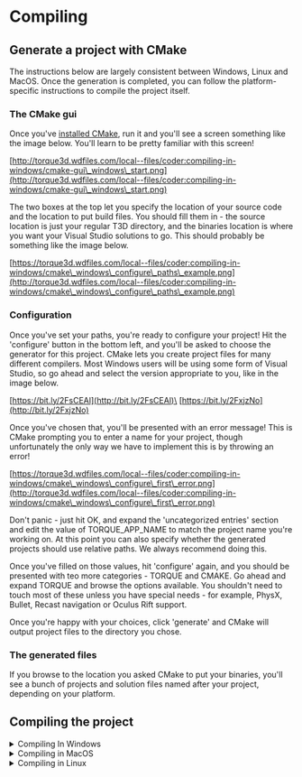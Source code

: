 # Compiling

## Generate a project with CMake

The instructions below are largely consistent between Windows, Linux and MacOS. Once the generation is completed, you can follow the platform-specific instructions to compile the project itself.

### The CMake gui <a href="#toc1" id="toc1"></a>

Once you've [installed CMake](http://www.cmake.org/download), run it and you'll see a screen something like the image below. You'll learn to be pretty familiar with this screen!

[http://torque3d.wdfiles.com/local--files/coder:compiling-in-windows/cmake-gui\_windows\_start.png](http://torque3d.wdfiles.com/local--files/coder:compiling-in-windows/cmake-gui\_windows\_start.png)

The two boxes at the top let you specify the location of your source code and the location to put build files. You should fill them in - the source location is just your regular T3D directory, and the binaries location is where you want your Visual Studio solutions to go. This should probably be something like the image below.

[https://torque3d.wdfiles.com/local--files/coder:compiling-in-windows/cmake\_windows\_configure\_paths\_example.png](http://torque3d.wdfiles.com/local--files/coder:compiling-in-windows/cmake\_windows\_configure\_paths\_example.png)

### Configuration <a href="#toc2" id="toc2"></a>

Once you've set your paths, you're ready to configure your project! Hit the 'configure' button in the bottom left, and you'll be asked to choose the generator for this project. CMake lets you create project files for many different compilers. Most Windows users will be using some form of Visual Studio, so go ahead and select the version appropriate to you, like in the image below.

[https://bit.ly/2FsCEAl](http://bit.ly/2FsCEAl)\
[https://bit.ly/2FxjzNo](http://bit.ly/2FxjzNo)

Once you've chosen that, you'll be presented with an error message! This is CMake prompting you to enter a name for your project, though unfortunately the only way we have to implement this is by throwing an error!

[https://torque3d.wdfiles.com/local--files/coder:compiling-in-windows/cmake\_windows\_configure\_first\_error.png](http://torque3d.wdfiles.com/local--files/coder:compiling-in-windows/cmake\_windows\_configure\_first\_error.png)

Don't panic - just hit OK, and expand the 'uncategorized entries' section and edit the value of TORQUE\_APP\_NAME to match the project name you're working on. At this point you can also specify whether the generated projects should use relative paths. We always recommend doing this.

Once you've filled on those values, hit 'configure' again, and you should be presented with teo more categories - TORQUE and CMAKE. Go ahead and expand TORQUE and browse the options available. You shouldn't need to touch most of these unless you have special needs - for example, PhysX, Bullet, Recast navigation or Oculus Rift support.

Once you're happy with your choices, click 'generate' and CMake will output project files to the directory you chose.

### The generated files <a href="#toc3" id="toc3"></a>

If you browse to the location you asked CMake to put your binaries, you'll see a bunch of projects and solution files named after your project, depending on your platform.

&#x20;

## Compiling the project

<details>

<summary>Compiling In Windows</summary>

## Generate a project with CMake <a href="#toc0" id="toc0"></a>

### The CMake gui <a href="#toc1" id="toc1"></a>

Once you've [installed CMake](http://www.cmake.org/download), run it and you'll see a screen something like the image below. You'll learn to be pretty familiar with this screen!

\+ Show image

The two boxes at the top let you specify the location of your source code and the location to put build files. You should fill them in - the source location is just your regular T3D directory, and the binaries location is where you want your Visual Studio solutions to go. This should probably be something like the image below.

\+ Show image

### Configuration <a href="#toc2" id="toc2"></a>

Once you've set your paths, you're ready to configure your project! Hit the 'configure' button in the bottom left, and you'll be asked to choose the generator for this project. CMake lets you create project files for many different compilers. Most Windows users will be using some form of Visual Studio, so go ahead and select the version appropriate to you, like in the image below.

\+ Show image

Once you've chosen that, you'll be presented with an error message! This is CMake prompting you to enter a name for your project, though unfortunately the only way we have to implement this is by throwing an error!

\+ Show image

Don't panic - just hit OK, and expand the 'uncategorized entries' section and edit the value of TORQUE\_APP\_NAME to match the project name you're working on. At this point you can also specify whether the generated projects should use relative paths. We always recommend doing this.

Once you've filled on those values, hit 'configure' again, and you should be presented with teo more categories - TORQUE and CMAKE. Go ahead and expand TORQUE and browse the options available. You shouldn't need to touch most of these unless you have special needs - for example, PhysX, Bullet, Recast navigation or Oculus Rift support.

Once you're happy with your choices, click 'generate' and CMake will output project files to the directory you chose.

### The generated files <a href="#toc3" id="toc3"></a>

If you browse to the location you asked CMake to put your binaries, you'll see something like the image below - a bunch of VS projects and a solution named after your project.

\+ Show image

### Compiling <a href="#toc4" id="toc4"></a>

To compile your project, open up the solution, right-click the INSTALL project, and click 'build'. You only need to do this the first time.

The engine executable will be generated in the project's game folder (i.e. My Projects/\<project name>/game/\<project name>.exe).

To run the project from within Visual Studio you will need to right click the project name and select 'set as startup project'

\+ Show image

### Using the command-line <a href="#toc5" id="toc5"></a>

```
cd "C:\Torque3D\My Projects\Game\buildFiles\CMake"

cmake ^
  -G "Visual Studio 12" ^
  -T "v120_xp" ^
  -DTORQUE_APP_NAME="Game" ^
  -DTORQUE_SFX_VORBIS=On ^
  -DTORQUE_THEORA=On ^
  -DCMAKE_BUILD_TYPE=Release ^
  C:\Torque3D

msbuild "Game.sln" /p:PlatformToolset=v120_xp /p:Configuration=Release
```

Change "Visual Studio 12" to the appropriate generator for your system and 32/64-git requirements.

</details>

<details>

<summary>Compiling in MacOS</summary>

## Install prerequisites <a href="#toc0" id="toc0"></a>

In order to compile T3D, you'll need to install Xcode, which you can find in the app store.

## Generate a project with CMake <a href="#toc1" id="toc1"></a>

### The CMake gui <a href="#toc2" id="toc2"></a>

Once you've [installed CMake](http://www.cmake.org/download), run it and you'll see a screen something like the image below. You'll learn to be pretty familiar with this screen!

\+ Show image

The two boxes at the top let you specify the location of your source code and the location to put build files. You need to fill them in - the source location is just your regular T3D directory, and the binaries location is where you want your Xcode project to go. This should probably be something like the image below.

\+ Show image

### Configuration <a href="#toc3" id="toc3"></a>

Once you've set your paths, you're ready to configure your project! Hit the 'configure' button in the bottom left, and you'll be asked to choose the generator for this project. CMake lets you create project files for many different compilers. Most Windows users will be using some form of Visual Studio, so go ahead and select the version appropriate to you, like in the image below.

\+ Show image

Once you've filled the fields in and hit the configure button, you'll be presented with an error message! This is CMake prompting you to enter a name for your project.

\+ Show image

Don't panic - just hit OK, edit the value of TORQUE\_APP\_NAME to match the project name you're working on.

Once you've filled in the app name, hit 'configure' again, and you'll see a bunch of additional options. You shouldn't need to touch most of these unless you have special needs - for example, utilizing Bullet or PhysX physics libraries.

Once you're happy with your choices, click 'generate' and CMake will output project files to the directory you chose.

### The generated files <a href="#toc4" id="toc4"></a>

If you browse to the location you asked CMake to put your binaries, you'll see something like the image below - a few files and directories and an xcode project.

\+ Show image

### Compiling <a href="#toc5" id="toc5"></a>

To compile your project, open up the project, set the target project, and then build the project. The first time you build, you should use the install project, which will run scripts to copy the game template files into your game's directory for you, but after that you can just build the project with your app's name.

The engine executable will be generated in the project's game folder (i.e. My Projects/\<project name>/game/\<project name>.exe).

</details>

<details>

<summary>Compiling in Linux</summary>

## Using a virtual machine <a href="#toc0" id="toc0"></a>

If you don't have access to a Linux machine, or you prefer not to install libraries and software in your current Linux machine, building Torque inside a virtual machine is a great way to create binaries that you can redistribute. You can create your own virtual machine environment by following the steps on this page for Linux as usual, or you can use Vagrant to create reproducible VMs that you manage with the command-line. See [the Vagrant tutorial](http://wiki.torque3d.org/coder:compiling-using-vagrant) for more details.

## Prepare Linux for Torque <a href="#toc1" id="toc1"></a>

Prior to compiling Torque 3D under Linux, you will need to make sure you have the appropriate libraries and tools installed. The exact packages will depend on which Linux distribution you are using.

### Ubuntu <a href="#toc2" id="toc2"></a>

Confirmed compile on the following Versions:- 16.04\
Reported issues with Versions:- 16.10

#### Installing with apt-get <a href="#toc3" id="toc3"></a>

Binaries:

```
sudo apt-get install git build-essential nasm xorg-dev 
sudo apt-get install ninja-build gcc-multilib g++-multilib 
sudo apt-get install cmake cmake-qt-gui
```

Libraries:

```
sudo apt-get install libogg-dev libxft-dev libx11-dev libxxf86vm-dev 
sudo apt-get install libopenal-dev libfreetype6-dev libxcursor-dev 
sudo apt-get install libxinerama-dev libxi-dev libxrandr-dev 
sudo apt-get install libxss-dev libglu1-mesa-dev libgtk-3-dev
```

#### Multiarch builds <a href="#toc4" id="toc4"></a>

Coming soon.

```
sudo dpkg --add-architecture i386
sudo apt-get update
```

### Fedora <a href="#toc5" id="toc5"></a>

\+ Packages for Fedora 20 and up

These instructions may also work for other distributions using the RPM package manager. Let us know if you have trouble building on other distros!

### OpenSUSE <a href="#toc8" id="toc8"></a>

In OpenSUSE 13.2, you will need to perform a couple of additional steps as described in [this issue](https://github.com/GarageGames/Torque3D/issues/1293) to compile the engine.

\+ Packages for OpenSUSE 13.2 and up

### Additional Libraries <a href="#toc10" id="toc10"></a>

The file dialogs require GTK3 as well, so you will need to get the package for that if you do not already have it. The recommended command is this:

```
sudo apt-get install build-essential libgtk-3-dev
```

## Using git to download the source <a href="#toc11" id="toc11"></a>

You need to have git installed use sudo apt-get install git

make sure you are in the home folder cd /home/

then clone the Torque 3D github repository\
git clone [https://github.com/GarageGames/Torque3D.git](https://github.com/GarageGames/Torque3D.git) Torque3D

there are two branches, master and development you can checkout these by using\
git checkout master or git checkout development

## Compiling with CMake <a href="#toc12" id="toc12"></a>

### Generate build files with CMake <a href="#toc13" id="toc13"></a>

You can either use the CMake GUI to generate a new project or use CMake from the command-line. If you want to use the GUI, see [the Windows guide](http://wiki.torque3d.org/coder:compiling-in-windows#toc5) for detailed instructions. Otherwise, continue on with the instructions below.

**Do note:** Many distros have out of date builds of cmake if you get them through the main update. Torque 3D requires at least version 3.1.4 to compile. If your version is older than that, even after updating, you can go to the cmake website and either get a precompiled binary to use, or the code if you wish to compile it yourself, [here.](https://cmake.org/download/)

First, make the directory the build files will live in:

```
mkdir -p /home/Torque3D/My\ Projects/LinuxTest/buildFiles/ubuntu
cd /home/Torque3D/My\ Projects/LinuxTest/buildFiles/ubuntu
```

\
note the \ in My Projects if you are typing by hand;

These directories start empty, but will be filled with template content soon. Now we can run CMake to configure the build we're going to make. The CMake command-line options let you enable various modules and options. We don't need any of them, fortunately, so we'll just specify the app name and build type:

```
cmake ../../../.. -DTORQUE_APP_NAME=LinuxTest -DCMAKE_BUILD_TYPE=Release
```

Take care to specify the same app name as the directory you created in the previous step, or your game will be placed in a different directory! CMake will detect the available compiler and other properties, and generate a Makefile in the current directory. If you'd prefer to use Ninja or one of CMake's other supported targets, you can use, for example,

```
cmake ../../../.. -G Ninja ...
```

The final output should look something like this:

```
-- Generating done
-- Build files have been written to: /torque/My Projects/LinuxTest/buildFiles/ubuntu
```

Don't worry about errors related to CMP0004 - they're caused by changes in behaviour with new versions of CMake and the SDL library, and are harmless. We're finally ready to build!

### Build from the command-line <a href="#toc14" id="toc14"></a>

Still in the same folder, run either make, ninja, or your build tool of preference.

The build may take some time, so go and frolic in the outdoors or something while you wait. When you return, you should see that the final executable was linked, and is now awaiting you in My\ Projects/LinuxTest/game.

### Copy template files <a href="#toc15" id="toc15"></a>

You can run make install to copy the template files from the template you specified into your project's folder.

### Build Using Code::Blocks (with cmakeGui) <a href="#toc16" id="toc16"></a>

[https://www.youtube.com/watch?v=ISbuSTgTQKI](https://www.youtube.com/watch?v=ISbuSTgTQKI)

### Build using Qt Creator <a href="#toc17" id="toc17"></a>

We need to configure qtCreator.

* Open editor
* MenuBar -> Tools -> Options
* Build & Run -> CMAKE
* Click on Prefered Ninja Generator
* Close Options.
* MenuBar -> File -> Open File or Project
* Go to Torque3D root path
* Select CMakeList.txt
* We need to configure project. Select your path for CMAKE cache.

```
/home/userName/Torque3D/My Projects/LinuxTest/buildFiles/CMAKE
```

* Click Configure Project
* After this we get the normal CMAKE error message

```
-- Configuring incomplete, errors occurred!
CMake Error at CMakeLists.txt:6 (message):
  Please set TORQUE_APP_NAME first
```

* We need to start CMAKE GUI to configure
* When finished, click Configuration button
* Return to qtCreator
* MenuBar -> Build -> Run CMake
* After this we have qtCreator configured for build
* If you have some problem, it's very important to delete CMakeLists.txt.user file on Torque3D root path.
* You need to use INSTALL project for copy Template files
* Go to Project view
* On Build Steps, Make: Ninja -> click Details
* You see a list of projects you can add to build
* Add INSTALL project
* Return to Edit view
* MenuBar-> Build -> Build All
* After the first build, is possible you prefer to deactivate Install project to avoid override your files.

**Note:** it has been reported that in Fedora, you may need to change the default 'Make: ninja' command to ninja-build for both 'Build Steps' and 'Clean Steps'.

### Compiling Dedicated/Server with the Project Generator <a href="#toc18" id="toc18"></a>

Torque 3D has a custom makefile generator known as the Project Manager, which is used to generate makefiles in Unix (or Visual Studio solutions in Windows). However, in Linux, the PG can only generate makefiles to build a dedicated server, not a full game client. Nevertheless, if you'd like to do that, simply:

* Change to your project's buildFiles/Make\_Ded directory.
* Enter the make clean command.
* Enter either the make debug or make release command depending on the type of build you wish to make.
* Go to your project's game/ directory.
* To start your game enter the following command (we'll use the name _LinuxTest_ as the example project name):

./LinuxTest -dedicated -mission "levels/Empty Terrain.mis"\
where the argument after the -mission switch is the path to the mission to load.

</details>
